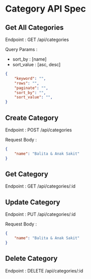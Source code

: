 # Category API Spec

## Get All Categories
Endpoint : GET /api/categories

Query Params :
- sort_by : [name]
- sort_value : [asc, desc]
```json
{
    "keyword": "",
    "rows": "",
    "paginate": "",
    "sort_by": "",
    "sort_value": "",
}
```

## Create Category
Endpoint : POST /api/categories

Request Body :
```json
{
    "name": "Balita & Anak Sakit"
}
```

## Get Category
Endpoint : GET /api/categories/:id

## Update Category
Endpoint : PUT /api/categories/:id

Request Body :
```json
{
    "name": "Balita & Anak Sakit"
}
```

## Delete Category
Endpoint : DELETE /api/categories/:id